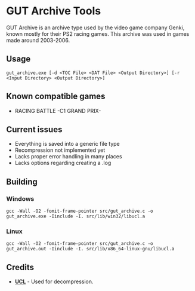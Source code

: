 # GUT Archive Tools
GUT Archive is an archive type used by the video game company Genki, known mostly for their PS2 racing games.
This archive was used in games made around 2003-2006.

## Usage
```shell
gut_archive.exe [-d <TOC File> <DAT File> <Output Directory>] [-r <Input Directory> <Output Directory>]
```

## Known compatible games
- RACING BATTLE -C1 GRAND PRIX-

## Current issues
- Everything is saved into a generic file type
- Recompression not implemented yet
- Lacks proper error handling in many places
- Lacks options regarding creating a .log

## Building
### Windows
```shell
gcc -Wall -O2 -fomit-frame-pointer src/gut_archive.c -o gut_archive.exe -Iinclude -I. src/lib/win32/libucl.a
```

### Linux
```shell
gcc -Wall -O2 -fomit-frame-pointer src/gut_archive.c -o gut_archive.out -Iinclude -I. src/lib/x86_64-linux-gnu/libucl.a
```

## Credits
- [**UCL**](https://www.oberhumer.com/opensource/ucl/) - Used for decompression.
